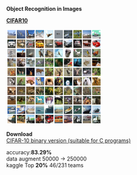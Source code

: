  **Object Recognition in Images**  
 
 [**CIFAR10**](https://www.cs.toronto.edu/~kriz/cifar.html)  

<img src="./cifar10.png" width=50%>  

**Download**  
[CIFAR-10 binary version (suitable for C programs)](https://www.cs.toronto.edu/~kriz/cifar-10-binary.tar.gz)

accuracy:**83.29%**  
data augment 50000 -> 250000  
kaggle Top **20%** 46/231 teams  
